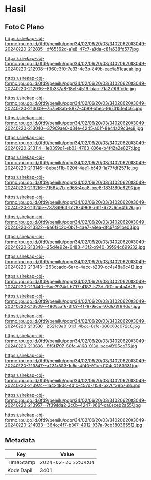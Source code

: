 # Hasil

## Foto C Plano

https://sirekap-obj-formc.kpu.go.id/0fd9/pemilu/pdpr/34/02/06/20/03/3402062003049-20240220-212835--df65362d-a1e8-47c7-a8da-c81a538fd577.jpg

https://sirekap-obj-formc.kpu.go.id/0fd9/pemilu/pdpr/34/02/06/20/03/3402062003049-20240220-212908--f960c3f0-7e33-4c3b-849b-eac5a51eaeab.jpg

https://sirekap-obj-formc.kpu.go.id/0fd9/pemilu/pdpr/34/02/06/20/03/3402062003049-20240220-212936--8fb337a8-18e1-4519-bfac-71a279f6fc0e.jpg

https://sirekap-obj-formc.kpu.go.id/0fd9/pemilu/pdpr/34/02/06/20/03/3402062003049-20240220-213009--757588ab-8837-4b89-bbec-963315fe4c6c.jpg

https://sirekap-obj-formc.kpu.go.id/0fd9/pemilu/pdpr/34/02/06/20/03/3402062003049-20240220-213040--37909ae0-d34e-4245-a01f-8e44a29c3ea8.jpg

https://sirekap-obj-formc.kpu.go.id/0fd9/pemilu/pdpr/34/02/06/20/03/3402062003049-20240220-213114--1e0399d1-eb02-4763-806e-b4f42a2e827d.jpg

https://sirekap-obj-formc.kpu.go.id/0fd9/pemilu/pdpr/34/02/06/20/03/3402062003049-20240220-213146--8eba5f1b-0204-4ae1-b649-1a777df2571c.jpg

https://sirekap-obj-formc.kpu.go.id/0fd9/pemilu/pdpr/34/02/06/20/03/3402062003049-20240220-213216--71567a7b-e968-4ca8-bee8-183f360e8293.jpg

https://sirekap-obj-formc.kpu.go.id/0fd9/pemilu/pdpr/34/02/06/20/03/3402062003049-20240220-213245--73786963-b128-4968-a6f1-67226ce4fb26.jpg

https://sirekap-obj-formc.kpu.go.id/0fd9/pemilu/pdpr/34/02/06/20/03/3402062003049-20240220-213322--9a6f8c2c-0b7f-4ae7-a8ea-dfc97491be03.jpg

https://sirekap-obj-formc.kpu.go.id/0fd9/pemilu/pdpr/34/02/06/20/03/3402062003049-20240220-213348--25d4e92e-6483-43f2-b940-39594c699232.jpg

https://sirekap-obj-formc.kpu.go.id/0fd9/pemilu/pdpr/34/02/06/20/03/3402062003049-20240220-213413--263cbadc-6a4c-4acc-b239-cc4e48a9c4f2.jpg

https://sirekap-obj-formc.kpu.go.id/0fd9/pemilu/pdpr/34/02/06/20/03/3402062003049-20240220-213440--5ae2924d-b797-4182-b73d-0f0eae4a4d26.jpg

https://sirekap-obj-formc.kpu.go.id/0fd9/pemilu/pdpr/34/02/06/20/03/3402062003049-20240220-213509--4809aaf6-3f03-4f76-95ce-97d573f64dc4.jpg

https://sirekap-obj-formc.kpu.go.id/0fd9/pemilu/pdpr/34/02/06/20/03/3402062003049-20240220-213538--2521c9a0-31c1-4bcc-8afc-686c60c672c8.jpg

https://sirekap-obj-formc.kpu.go.id/0fd9/pemilu/pdpr/34/02/06/20/03/3402062003049-20240220-213606--5f5f1797-50fe-4168-918d-bce45f95cc75.jpg

https://sirekap-obj-formc.kpu.go.id/0fd9/pemilu/pdpr/34/02/06/20/03/3402062003049-20240220-213847--a231a353-1c9c-4f40-9f1c-d104d0283531.jpg

https://sirekap-obj-formc.kpu.go.id/0fd9/pemilu/pdpr/34/02/06/20/03/3402062003049-20240220-213924--1a42d80c-4d1c-457d-a154-5276f39b768c.jpg

https://sirekap-obj-formc.kpu.go.id/0fd9/pemilu/pdpr/34/02/06/20/03/3402062003049-20240220-213957--7f39dda2-2c0b-4247-966f-ca0eceb2a557.jpg

https://sirekap-obj-formc.kpu.go.id/0fd9/pemilu/pdpr/34/02/06/20/03/3402062003049-20240220-214033--364cc4f7-b307-4912-937a-9cb380365512.jpg


## Metadata

| Key        | Value               |
| ---------- | ------------------- |
| Time Stamp | 2024-02-20 22:04:04 |
| Kode Dapil | 3401                |



